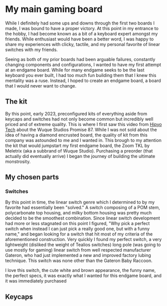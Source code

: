 # My main gaming board
While I definitely had some ups and downs through the first two boards I made, I was bound to have a proper victory. At this point in my entrance to the hobby, I had become known as a bit of a keyboard expert amongst my friends. While enthusiast would have been a better word, I was happy to share my experiences with clicky, tactile, and my personal favorite of linear switches with my friends.

Seeing as both of my prior boards had been arguable failures, constantly changing components and configurations, I wanted to have my first attempt at an endgame board. While for many endgame seeks to be the last keyboard you ever built, I had too much fun building them that I knew this mentality was a ruse. Instead, I hoped to create an endgame board, a board that I would never want to change.

## The kit
By this point, early 2023, preconfigured kits of everything aside from keycaps and switches had not only become common but incredibly well priced and of extreme quality. This is where I first saw this video from [Hipyo Tech](https://www.youtube.com/watch?v=5L49gHgpfaY) about the Wuque Studios Promise 87. While I was not sold about the idea of having a diamond encrusted board, the quality of kit from this company was astounded to me and I wanted in. This brough to my attention the kit that would jumpstart my first endgame board, the Zoom TKL by Meletrix (aka a subbrand of Wuque Studio). Purchasing a preorder (that actually did eventually arrive) I began the journey of building the ultimate monstrosity.

## My chosen parts
### Switches
By this point in time, the linear switch genre which I determined to by my favorite had essentially been "solved." A switch composing of a POM stem, polycarbonate top housing, and milky bottom housing was pretty much decided to be the smoothest combination. Since linear switch development had more or less stagnated on this point I figured, "Why pick a perfect switch when instead I can just pick a really good one, but with a funny name," and began looking for a switch that hit most of my criteria of the aforementioned construction. Very quickly I found my perfect switch, a very lightweight (disliked the weight of Tealios switches) long pole (was going to use mostly for gaming) linear switch from well respected manufacturer Gateron, who had just implemented a new and improved factory lubing technique. This switch was none other than the Gateron Baby Raccoon.

I love this switch, the cute white and brown appearance, the funny name, the perfect specs, it was exactly what I wanted for this endgame board, and it was immediately purchased

## Keycaps